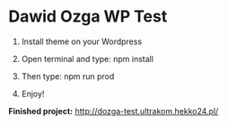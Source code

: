 # Dawid Ozga WP Test

1. Install theme on your Wordpress

2. Open terminal and type: npm install

3. Then type: npm run prod

4. Enjoy!

**Finished project:** http://dozga-test.ultrakom.hekko24.pl/
